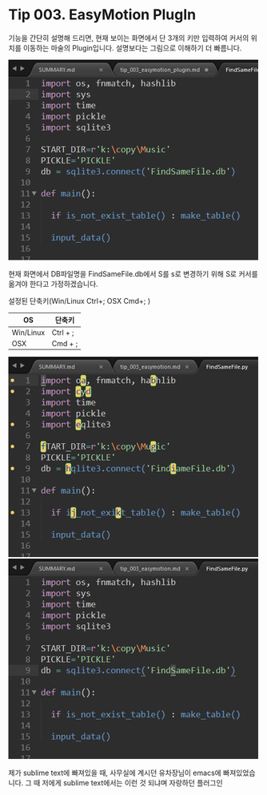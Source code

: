 # Tip 003. EasyMotion PlugIn

기능을 간단히 설명해 드리면, 현재 보이는 화면에서 단 3개의 키만 입력하여 커서의 위치를 이동하는 마술의 Plugin입니다. 설명보다는 그림으로 이해하기 더 빠름니다.

![](tip_003\001.png)

현재 화면에서 DB파일명을 FindSameFile.db에서 S를 s로 변경하기 위해 S로 커서를 옮겨야 한다고 가정하겠습니다.

설정된 단축키(Win/Linux Ctrl+;  OSX Cmd+; )

|    OS   | 단축키   |
|---------|----------|
|Win/Linux| Ctrl + ; |
|   OSX   | Cmd + ;  |


![](tip_003\002.png)
![](tip_003\003.png)

제가 sublime text에 빠져있을 때, 사무실에 계시던 유차장님이 emacs에 빠져있었습니다. 그 때 저에게 sublime text에서는 이런 것 되냐며 자랑하던 플러그인 